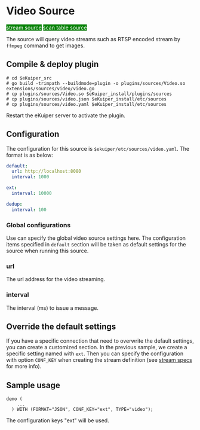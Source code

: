 # Video Source

<span style="background:green;color:white;">stream source</span>
<span style="background:green;color:white">scan table source</span>

The source will query video streams such as RTSP encoded stream by `ffmpeg` command to get images.

## Compile & deploy plugin

```shell
# cd $eKuiper_src
# go build -trimpath --buildmode=plugin -o plugins/sources/Video.so extensions/sources/video/video.go
# cp plugins/sources/Video.so $eKuiper_install/plugins/sources
# cp plugins/sources/video.json $eKuiper_install/etc/sources
# cp plugins/sources/video.yaml $eKuiper_install/etc/sources
```

Restart the eKuiper server to activate the plugin.

## Configuration

The configuration for this source is `$ekuiper/etc/sources/video.yaml`. The format is as below:

```yaml
default:
  url: http://localhost:8080
  interval: 1000

ext:
  interval: 10000

dedup:
  interval: 100

```

### Global configurations

Use can specify the global video source settings here. The configuration items specified in `default` section will be taken as default settings for the source when running this source.

### url

The url address for the video streaming.

### interval

The interval (ms) to issue a message.

## Override the default settings

If you have a specific connection that need to overwrite the default settings, you can create a customized section. In the previous sample, we create a specific setting named with `ext`.  Then you can specify the configuration with option `CONF_KEY` when creating the stream definition (see [stream specs](../../../sqls/streams.md) for more info).

## Sample usage

```text
demo (
    ...
  ) WITH (FORMAT="JSON", CONF_KEY="ext", TYPE="video");
```

The configuration keys "ext" will be used.
